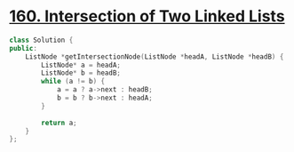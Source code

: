 # [160. Intersection of Two Linked Lists](https://leetcode.com/problems/intersection-of-two-linked-lists/)

```c++
class Solution {
public:
    ListNode *getIntersectionNode(ListNode *headA, ListNode *headB) {
        ListNode* a = headA;
        ListNode* b = headB;
        while (a != b) {
            a = a ? a->next : headB;
            b = b ? b->next : headA;
        }
        
        return a;
    }
};
```